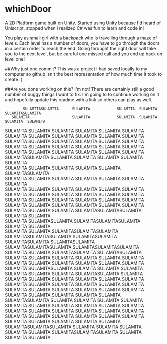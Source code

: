 # whichDoor
A 2D Platform game built on Unity. Started using Unity because I'd heard of Uniscript, stopped when I realized C# was fun to learn and code in!

You play as small girl with a backpack who is travelling through a maze of levels. Each level has a number of doors, you have to go through the doors in a certain order to reach the end.
Going throught the right door will take you to the next level, but be careful one missed call and you end up back on level one!


##Why just one commit?
This was a project I had saved locally to my computer so github isn't the best representation of how much time it took to create :(

##Are you done working on this?
I'm not! There are certainly still a good number of buggy things I want to fix. I'm going to to continue working on it and hopefully update this readme with
a link so others can play as well.


            SULAMITASULAMITA      SULAMITA            SULAMITA  SULAMITA                  SULAMITASULAMITA                  
       SULAMITA                   SULAMITA            SULAMITA  SULAMITA                  SULAMITA  SULAMITA                
   SULAMITA                       SULAMITA            SULAMITA  SULAMITA                  SULAMITA   SULAMITA               
 SULAMITA                         SULAMITA            SULAMITA  SULAMITA                  SULAMITA    SULAMITA              
SULAMITA                          SULAMITA            SULAMITA  SULAMITA                  SULAMITA     SULAMITA             
  SULAMITA                        SULAMITA            SULAMITA  SULAMITA                  SULAMITA      SULAMITA            
      SULAMITA                    SULAMITA            SULAMITA  SULAMITA                  SULAMITA       SULAMITA           
            SULAMITASULAMITA      SULAMITA            SULAMITA  SULAMITA                  SULAMITA        SULAMITA          
                       SULAMITA   SULAMITA            SULAMITA  SULAMITA                  SULAMITA SULAMITASULAMITA         
                        SULAMITA  SULAMITA            SULAMITA  SULAMITA                  SULAMITA SULAMITA SULAMITA        
                       SULAMITA   SULAMITA            SULAMITA  SULAMITA                  SULAMITA           SULAMITA       
                     SULAMITA     SULAMITA            SULAMITA  SULAMITA                  SULAMITA            SULAMITA      
                  SULAMITA         SULAMITA          SULAMITA   SULAMITA                  SULAMITA             SULAMITA     
              SULAMITA              SULAMITA        SULAMITA    SULAMITA                  SULAMITA              SULAMITA    
          SULAMITA                    SULAMITA    SULAMITA      SULAMITASULAMITASULAMITA  SULAMITA               SULAMITA   
     SULAMITA                           SULAMITASULAMITA        SULAMITASULAMITASULAMITA  SULAMITA                SULAMITA  
SULAMITA                    SULAMITA  SULAMITASULAMITASULAMITA  SULAMITASULAMITASULAMITA  SULAMITASULAMITA
SULAMITASULAMITA    SULAMITASULAMITA  SULAMITASULAMITASULAMITA  SULAMITASULAMITASULAMITA  SULAMITA  SULAMITA
SULAMITASULAMITA    SULAMITASULAMITA          SULAMITA                  SULAMITA          SULAMITA   SULAMITA
SULAMITA SULAMITA  SULAMITA SULAMITA          SULAMITA                  SULAMITA          SULAMITA    SULAMITA
SULAMITA  SULAMITASULAMITA  SULAMITA          SULAMITA                  SULAMITA          SULAMITA     SULAMITA
SULAMITA  SULAMITASULAMITA  SULAMITA          SULAMITA                  SULAMITA          SULAMITA      SULAMITA
SULAMITA       SULAMITA     SULAMITA          SULAMITA                  SULAMITA          SULAMITA       SULAMITA
SULAMITA       SULAMITA     SULAMITA          SULAMITA                  SULAMITA          SULAMITA        SULAMITA
SULAMITA                    SULAMITA          SULAMITA                  SULAMITA          SULAMITA SULAMITASULAMITA
SULAMITA                    SULAMITA          SULAMITA                  SULAMITA          SULAMITA SULAMITA SULAMITA
SULAMITA                    SULAMITA          SULAMITA                  SULAMITA          SULAMITA           SULAMITA
SULAMITA                    SULAMITA          SULAMITA                  SULAMITA          SULAMITA            SULAMITA
SULAMITA                    SULAMITA          SULAMITA                  SULAMITA          SULAMITA             SULAMITA
SULAMITA                    SULAMITA  SULAMITASULAMITASULAMITA          SULAMITA          SULAMITA              SULAMITA
SULAMITA                    SULAMITA  SULAMITASULAMITASULAMITA          SULAMITA          SULAMITA               SULAMITA

